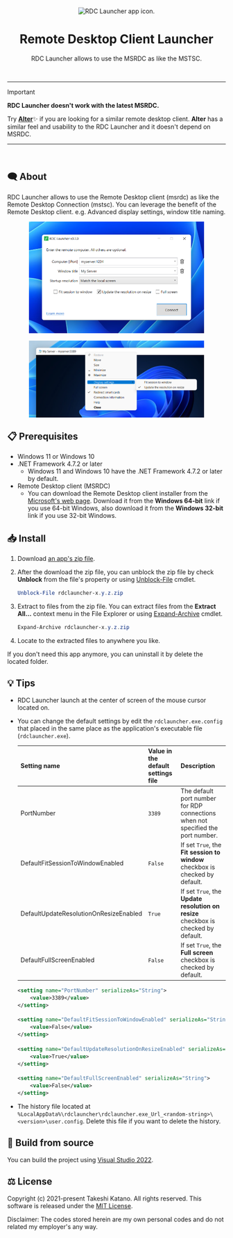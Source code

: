 <br />

<p align="center"><img src="./media/rdclauncher.png" width="10%" alt="RDC Launcher app icon."></p>

<h1 align="center">Remote Desktop Client Launcher</h1>
<p align="center">RDC Launcher allows to use the MSRDC as like the MSTSC.</p>

<br />
<hr>

> [!IMPORTANT]
> **RDC Launcher doesn't work with the latest MSRDC.**
> 
> Try <strong><a href="https://github.com/tksh164/alter-rdp-client">Alter</a></strong>✨ if you are looking for a similar remote desktop client. **Alter** has a similar feel and usability to the RDC Launcher and it doesn't depend on MSRDC.

<hr>
<br />

## 🗨 About

RDC Launcher allows to use the Remote Desktop client (msrdc) as like the Remote Desktop Connection (mstsc). You can leverage the benefit of the Remote Desktop client. e.g. Advanced display settings, window title naming.

<p align="center"><img src="./media/screenshot03.png" width="80%" alt="Screenshot of the app."></p>
<p align="center"><img src="./media/screenshot04.png" width="80%" align="center" alt="Screenshot of the advanced display settings in the Remote Desktop client."></p>

## 📋 Prerequisites

- Windows 11 or Windows 10
- .NET Framework 4.7.2 or later
  - Windows 11 and Windows 10 have the .NET Framework 4.7.2 or later by default.
- Remote Desktop client (MSRDC)
  - You can download the Remote Desktop client installer from the [Microsoft's web page](https://docs.microsoft.com/en-us/windows-server/remote/remote-desktop-services/clients/windowsdesktop). Download it from the **Windows 64-bit** link if you use 64-bit Windows, also download it from the **Windows 32-bit** link if you use 32-bit Windows.

## 📥 Install

1. Download [an app's zip file](https://github.com/tksh164/rdclauncher/releases/latest).

2. After the download the zip file, you can unblock the zip file by check **Unblock** from the file's property or using [Unblock-File](https://docs.microsoft.com/en-us/powershell/module/microsoft.powershell.utility/unblock-file) cmdlet.
    
    ```powershell
    Unblock-File rdclauncher-x.y.z.zip
    ```
    
3. Extract to files from the zip file. You can extract files from the **Extract All...** context menu in the File Explorer or using [Expand-Archive](https://docs.microsoft.com/en-us/powershell/module/microsoft.powershell.archive/expand-archive) cmdlet.

    ```powershell
    Expand-Archive rdclauncher-x.y.z.zip
    ```

4. Locate to the extracted files to anywhere you like.

If you don't need this app anymore, you can uninstall it by delete the located folder.

## 💡 Tips

- RDC Launcher launch at the center of screen of the mouse cursor located on.
- You can change the default settings by edit the `rdclauncher.exe.config` that placed in the same place as the application's executable file (`rdclauncher.exe`).

  | Setting name | Value in the default settings file | Description |
  | ---- | ---- | ---- |
  | PortNumber | `3389` | The default port number for RDP connections when not specified the port number. |
  | DefaultFitSessionToWindowEnabled | `False` | If set `True`, the **Fit session to window** checkbox is checked by default. |
  | DefaultUpdateResolutionOnResizeEnabled | `True` | If set `True`, the **Update resolution on resize** checkbox is checked by default. |
  | DefaultFullScreenEnabled | `False` | If set `True`, the **Full screen** checkbox is checked by default. |

  ```xml
  <setting name="PortNumber" serializeAs="String">
      <value>3389</value>
  </setting>

  <setting name="DefaultFitSessionToWindowEnabled" serializeAs="String">
      <value>False</value>
  </setting>

  <setting name="DefaultUpdateResolutionOnResizeEnabled" serializeAs="String">
      <value>True</value>
  </setting>
  
  <setting name="DefaultFullScreenEnabled" serializeAs="String">
      <value>False</value>
  </setting>
  ```

- The history file located at `%LocalAppData%\rdclauncher\rdclauncher.exe_Url_<random-string>\<version>\user.config`. Delete this file if you want to delete the history.

## 🔨 Build from source

You can build the project using [Visual Studio 2022](https://visualstudio.microsoft.com/).

## ⚖ License

Copyright (c) 2021-present Takeshi Katano. All rights reserved. This software is released under the [MIT License](https://github.com/tksh164/rdclauncher/blob/master/LICENSE).

Disclaimer: The codes stored herein are my own personal codes and do not related my employer's any way.
